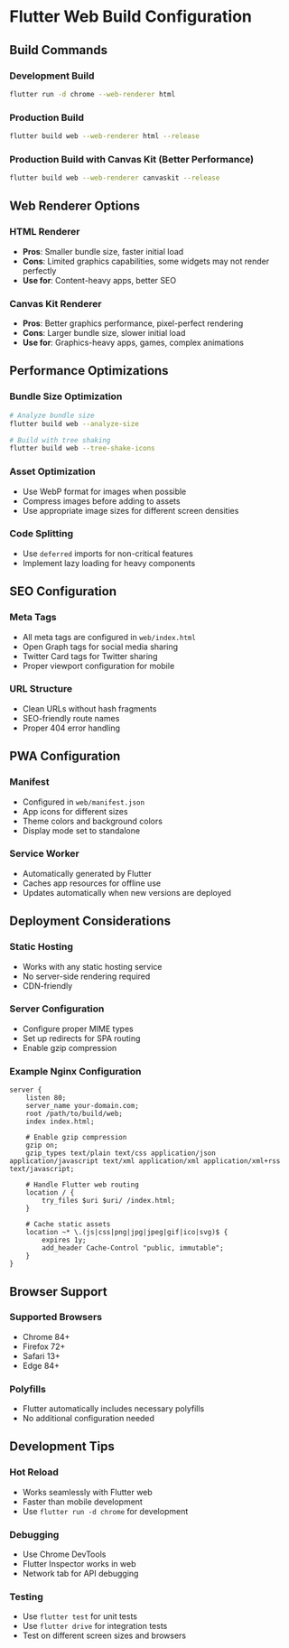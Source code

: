 # Flutter Web Build Configuration

## Build Commands

### Development Build
```bash
flutter run -d chrome --web-renderer html
```

### Production Build
```bash
flutter build web --web-renderer html --release
```

### Production Build with Canvas Kit (Better Performance)
```bash
flutter build web --web-renderer canvaskit --release
```

## Web Renderer Options

### HTML Renderer
- **Pros**: Smaller bundle size, faster initial load
- **Cons**: Limited graphics capabilities, some widgets may not render perfectly
- **Use for**: Content-heavy apps, better SEO

### Canvas Kit Renderer
- **Pros**: Better graphics performance, pixel-perfect rendering
- **Cons**: Larger bundle size, slower initial load
- **Use for**: Graphics-heavy apps, games, complex animations

## Performance Optimizations

### Bundle Size Optimization
```bash
# Analyze bundle size
flutter build web --analyze-size

# Build with tree shaking
flutter build web --tree-shake-icons
```

### Asset Optimization
- Use WebP format for images when possible
- Compress images before adding to assets
- Use appropriate image sizes for different screen densities

### Code Splitting
- Use `deferred` imports for non-critical features
- Implement lazy loading for heavy components

## SEO Configuration

### Meta Tags
- All meta tags are configured in `web/index.html`
- Open Graph tags for social media sharing
- Twitter Card tags for Twitter sharing
- Proper viewport configuration for mobile

### URL Structure
- Clean URLs without hash fragments
- SEO-friendly route names
- Proper 404 error handling

## PWA Configuration

### Manifest
- Configured in `web/manifest.json`
- App icons for different sizes
- Theme colors and background colors
- Display mode set to standalone

### Service Worker
- Automatically generated by Flutter
- Caches app resources for offline use
- Updates automatically when new versions are deployed

## Deployment Considerations

### Static Hosting
- Works with any static hosting service
- No server-side rendering required
- CDN-friendly

### Server Configuration
- Configure proper MIME types
- Set up redirects for SPA routing
- Enable gzip compression

### Example Nginx Configuration
```nginx
server {
    listen 80;
    server_name your-domain.com;
    root /path/to/build/web;
    index index.html;

    # Enable gzip compression
    gzip on;
    gzip_types text/plain text/css application/json application/javascript text/xml application/xml application/xml+rss text/javascript;

    # Handle Flutter web routing
    location / {
        try_files $uri $uri/ /index.html;
    }

    # Cache static assets
    location ~* \.(js|css|png|jpg|jpeg|gif|ico|svg)$ {
        expires 1y;
        add_header Cache-Control "public, immutable";
    }
}
```

## Browser Support

### Supported Browsers
- Chrome 84+
- Firefox 72+
- Safari 13+
- Edge 84+

### Polyfills
- Flutter automatically includes necessary polyfills
- No additional configuration needed

## Development Tips

### Hot Reload
- Works seamlessly with Flutter web
- Faster than mobile development
- Use `flutter run -d chrome` for development

### Debugging
- Use Chrome DevTools
- Flutter Inspector works in web
- Network tab for API debugging

### Testing
- Use `flutter test` for unit tests
- Use `flutter drive` for integration tests
- Test on different screen sizes and browsers

